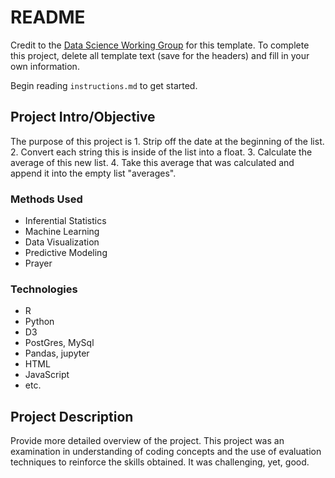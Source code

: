 # README

Credit to the [Data Science Working Group](http://datascience.codeforsanfrancisco.org) for this template. To complete this project, delete all template text (save for the headers) and fill in your own information.

Begin reading `instructions.md` to get started.

## Project Intro/Objective
The purpose of this project is 1. Strip off the date at the beginning of the list.
2.	Convert each string this is inside of the list into a float.
3.	Calculate the average of this new list.
4.	Take this average that was calculated and append it into the empty list "averages".


### Methods Used
* Inferential Statistics
* Machine Learning
* Data Visualization
* Predictive Modeling
* Prayer

### Technologies
* R 
* Python
* D3
* PostGres, MySql
* Pandas, jupyter
* HTML
* JavaScript
* etc. 

## Project Description
Provide more detailed overview of the project. This project was an examination in understanding of coding concepts and the use of evaluation techniques to reinforce the skills obtained. It was challenging, yet, good.